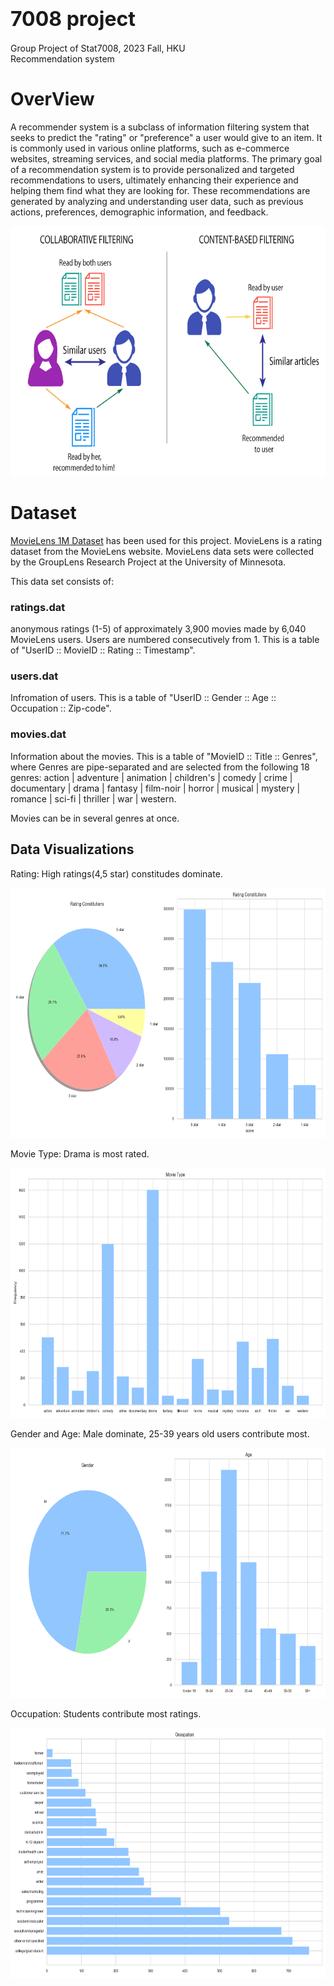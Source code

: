 # <font size=6>7008 project</font>
Group Project of Stat7008, 2023 Fall, HKU  
Recommendation system

# OverView
A recommender system is a subclass of information filtering system that seeks to predict the "rating" or "preference" a user would give to an item. It is commonly used in various online platforms, such as e-commerce websites, streaming services, and social media platforms. The primary goal of a recommendation system is to provide personalized and targeted recommendations to users, ultimately enhancing their experience and helping them find what they are looking for. These recommendations are generated by analyzing and understanding user data, such as previous actions, preferences, demographic information, and feedback.

<div  align="center"> 
 <img src="Images/Recommendation System.png" width = "600" height = "400" alt="Recommendation System">
</div>

# Dataset
[MovieLens 1M Dataset](https://grouplens.org/datasets/movielens/1m/) has been used for this project. MovieLens is a rating dataset from the MovieLens website. MovieLens data sets were collected by the GroupLens Research Project at the University of Minnesota.


This data set consists of:

### ratings.dat
anonymous ratings (1-5) of approximately 3,900 movies made by 6,040 MovieLens users. Users are numbered consecutively from 1. This is a table of "UserID :: MovieID :: Rating :: Timestamp".  

### users.dat
Infromation of users. This is a table of "UserID :: Gender :: Age :: Occupation :: Zip-code".  

### movies.dat
Information about the movies. This is a table of "MovieID :: Title :: Genres", where Genres are pipe-separated and are selected from the following 18 genres: action | adventure | animation | children's | comedy | crime | documentary | drama | fantasy | film-noir | horror | musical | mystery | romance | sci-fi | thriller | war | western.

Movies can be in several genres at once.

## Data Visualizations
Rating: High ratings(4,5 star) constitudes dominate.
<div  align="center"> 
 <img src="Images/ratings.png" width = "600" height = "400" alt="Recommendation System">
</div>  

Movie Type: Drama is most rated.
<div  align="center"> 
 <img src="Images/movie types.png" width = "600" height = "400" alt="Recommendation System">
</div>  

Gender and Age: Male dominate, 25-39 years old users contribute most.
<div  align="center"> 
 <img src="Images/users.png" width = "600" height = "400" alt="Recommendation System">
</div>  

Occupation: Students contribute most ratings.
<div  align="center"> 
 <img src="Images/occupations.png" width = "600" height = "400" alt="Recommendation System">
</div>
